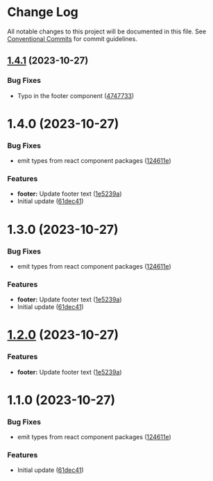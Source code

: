 # Change Log

All notable changes to this project will be documented in this file.
See [Conventional Commits](https://conventionalcommits.org) for commit guidelines.

## [1.4.1](https://github.com/HundredBeans/getting-started-example/compare/hundredbeans-footer-test@1.4.0...hundredbeans-footer-test@1.4.1) (2023-10-27)


### Bug Fixes

* Typo in the footer component ([4747733](https://github.com/HundredBeans/getting-started-example/commit/474773393739a2087dd5cd4e5c0c7b22459b1047))





# 1.4.0 (2023-10-27)


### Bug Fixes

* emit types from react component packages ([124611e](https://github.com/HundredBeans/getting-started-example/commit/124611e46cf4d07f337d3e9e522378a7f50116c9))


### Features

* **footer:** Update footer text ([1e5239a](https://github.com/HundredBeans/getting-started-example/commit/1e5239a00826d4c6c124b606f3cf666715abdba4))
* Initial update ([61dec41](https://github.com/HundredBeans/getting-started-example/commit/61dec4179a6e6eba78d237194b171b559c8b78cd))





# 1.3.0 (2023-10-27)


### Bug Fixes

* emit types from react component packages ([124611e](https://github.com/HundredBeans/getting-started-example/commit/124611e46cf4d07f337d3e9e522378a7f50116c9))


### Features

* **footer:** Update footer text ([1e5239a](https://github.com/HundredBeans/getting-started-example/commit/1e5239a00826d4c6c124b606f3cf666715abdba4))
* Initial update ([61dec41](https://github.com/HundredBeans/getting-started-example/commit/61dec4179a6e6eba78d237194b171b559c8b78cd))





# [1.2.0](https://github.com/HundredBeans/getting-started-example/compare/footer@1.1.0...footer@1.2.0) (2023-10-27)


### Features

* **footer:** Update footer text ([1e5239a](https://github.com/HundredBeans/getting-started-example/commit/1e5239a00826d4c6c124b606f3cf666715abdba4))





# 1.1.0 (2023-10-27)


### Bug Fixes

* emit types from react component packages ([124611e](https://github.com/HundredBeans/getting-started-example/commit/124611e46cf4d07f337d3e9e522378a7f50116c9))


### Features

* Initial update ([61dec41](https://github.com/HundredBeans/getting-started-example/commit/61dec4179a6e6eba78d237194b171b559c8b78cd))

